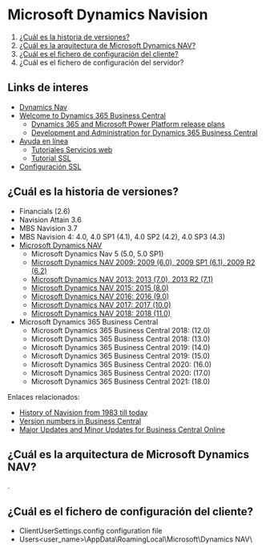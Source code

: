 # Microsoft Dynamics Navision

1. [¿Cuál es la historia de versiones?](Cuál-es-la-historia-de-versiones)
2. [¿Cuál es la arquitectura de Microsoft Dynamics NAV?](#Cuál-es-la-arquitectura-de-Microsoft-Dynamics-NAV)
3. [¿Cuál es el fichero de configuración del cliente?](#Cuál-es-el-fichero-de-configuración-del-cliente)
4. ¿Cuál es el fichero de configuración del servidor?

## Links de interes
- [Dynamics Nav](https://docs.microsoft.com/en-us/dynamics-nav-app/)
- [Welcome to Dynamics 365 Business Central](https://docs.microsoft.com/en-us/dynamics365/business-central/)
  - [Dynamics 365 and Microsoft Power Platform release plans](https://docs.microsoft.com/en-us/dynamics365/release-plans/)
  - [Development and Administration for Dynamics 365 Business Central](https://docs.microsoft.com/en-us/dynamics365/business-central/dev-itpro/)
- [Ayuda en línea](https://navhelp110.fenwickcloud.com.au/main.aspx?lang=en)
  - [Tutoriales Servicios web](https://navhelp110.fenwickcloud.com.au/main.aspx?lang=en&content=conWebServiceWalkthroughs.htm)
  - [Tutorial SSL](https://navhelp110.fenwickcloud.com.au/main.aspx?lang=en&content=wlkConfiguringWebServicesUseSSLSOAPOdata.htm)
- [Configuración SSL](https://ksdconsultancy.blog/2015/08/09/configuring-web-services-to-use-ssl-soap-and-odata/)


## ¿Cuál es la historia de versiones?

- Financials (2.6)
- Navision Attain 3.6
- MBS Navision 3.7
- MBS Navision 4: 4.0, 4.0 SP1 (4.1), 4.0 SP2 (4.2), 4.0 SP3 (4.3)
- [Microsoft Dynamics NAV](https://docs.microsoft.com/en-us/previous-versions/dynamics/)
  - Microsoft Dynamics Nav 5 (5.0, 5.0 SP1)
  - [Microsoft Dynamics NAV 2009: 2009 (6.0), 2009 SP1 (6.1), 2009 R2 (6.2)](https://docs.microsoft.com/en-us/previous-versions/dynamicsnav-2009/dd355204(v=nav.60))
  - [Microsoft Dynamics NAV 2013: 2013 (7.0), 2013 R2 (7.1)](https://docs.microsoft.com/en-us/dynamics/s-e/nav/msdnav2013r2downloadpage_580)
  - [Microsoft Dynamics NAV 2015: 2015 (8.0)](https://docs.microsoft.com/en-us/dynamics/s-e/nav/msdnav2015download_633)
  - [Microsoft Dynamics NAV 2016: 2016 (9.0)](https://docs.microsoft.com/en-us/dynamics/s-e/nav/msdnav2016download_652)
  - [Microsoft Dynamics NAV 2017: 2017 (10.0)](https://docs.microsoft.com/en-us/dynamics/s-e/nav/msdnav2017download_668)
  - [Microsoft Dynamics NAV 2018: 2018 (11.0)](https://docs.microsoft.com/en-us/dynamics/s-e/nav/msdnav2018download_672)
- Microsoft Dynamics 365 Business Central
  - Microsoft Dynamics 365 Business Central 2018: (12.0)
  - Microsoft Dynamics 365 Business Central 2018: (13.0)
  - Microsoft Dynamics 365 Business Central 2019: (14.0)
  - Microsoft Dynamics 365 Business Central 2019: (15.0)
  - Microsoft Dynamics 365 Business Central 2020: (16.0)
  - Microsoft Dynamics 365 Business Central 2020: (17.0)
  - Microsoft Dynamics 365 Business Central 2021: (18.0)

Enlaces relacionados:
- [History of Navision from 1983 till today](https://dynamicsuser.net/nav/w/history)
- [Version numbers in Business Central](https://docs.microsoft.com/en-us/dynamics365/business-central/dev-itpro/administration/version-numbers)
- [Major Updates and Minor Updates for Business Central Online](https://docs.microsoft.com/en-us/dynamics365/business-central/dev-itpro/administration/update-rollout-timeline)

## ¿Cuál es la arquitectura de Microsoft Dynamics NAV?
.

## ¿Cuál es el fichero de configuración del cliente?
- ClientUserSettings.config configuration file
- Users\<user_name>\AppData\RoamingLocal\Microsoft\Dynamics NAV\
